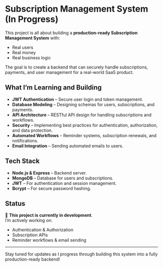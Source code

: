 # Subscription Management System (In Progress)

This project is all about building a **production-ready Subscription Management System** with:

- Real users
- Real money
- Real business logic

The goal is to create a backend that can securely handle subscriptions, payments, and user management for a real-world SaaS product.

## What I’m Learning and Building

- **JWT Authentication** – Secure user login and token management.
- **Database Modeling** – Designing schemas for users, subscriptions, and payments.
- **API Architecture** – RESTful API design for handling subscriptions and workflows.
- **Security** – Implementing best practices for authentication, authorization, and data protection.
- **Automated Workflows** – Reminder systems, subscription renewals, and notifications.
- **Email Integration** – Sending automated emails to users.

## Tech Stack

- **Node.js & Express** – Backend server.
- **MongoDB** – Database for users and subscriptions.
- **JWT** – For authentication and session management.
- **Bcrypt** – For secure password hashing.

## Status

🚧 **This project is currently in development**.  
I’m actively working on:

- Authentication & Authorization
- Subscription APIs
- Reminder workflows & email sending

---

Stay tuned for updates as I progress through building this system into a fully production-ready backend!
